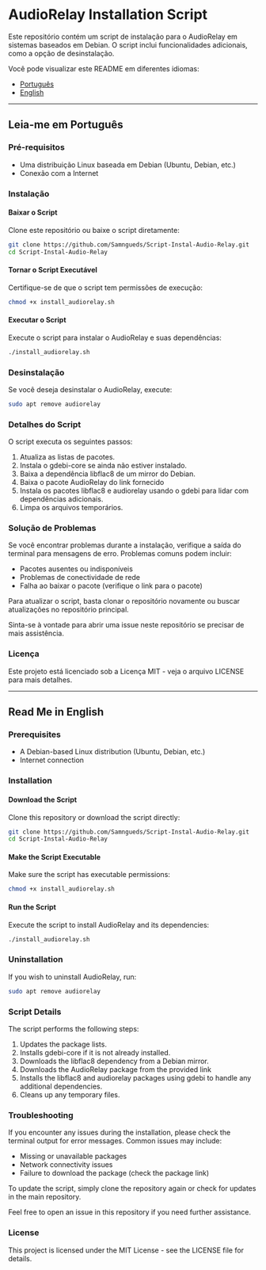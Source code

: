 # AudioRelay Installation Script

Este repositório contém um script de instalação para o AudioRelay em sistemas baseados em Debian. O script inclui funcionalidades adicionais, como a opção de desinstalação.

Você pode visualizar este README em diferentes idiomas:

- [Português](#leia-me-em-português)
- [English](#read-me-in-english)

---

## Leia-me em Português

### Pré-requisitos
- Uma distribuição Linux baseada em Debian (Ubuntu, Debian, etc.)
- Conexão com a Internet

### Instalação

#### Baixar o Script

Clone este repositório ou baixe o script diretamente:

```bash
git clone https://github.com/Samngueds/Script-Instal-Audio-Relay.git
cd Script-Instal-Audio-Relay
```

#### Tornar o Script Executável

Certifique-se de que o script tem permissões de execução:

```bash
chmod +x install_audiorelay.sh
```

#### Executar o Script

Execute o script para instalar o AudioRelay e suas dependências:

```bash
./install_audiorelay.sh
```

### Desinstalação

Se você deseja desinstalar o AudioRelay, execute:

```bash
sudo apt remove audiorelay
```

### Detalhes do Script

O script executa os seguintes passos:

1. Atualiza as listas de pacotes.
2. Instala o gdebi-core se ainda não estiver instalado.
3. Baixa a dependência libflac8 de um mirror do Debian.
4. Baixa o pacote AudioRelay do link fornecido 
5. Instala os pacotes libflac8 e audiorelay usando o gdebi para lidar com dependências adicionais.
6. Limpa os arquivos temporários.

### Solução de Problemas

Se você encontrar problemas durante a instalação, verifique a saída do terminal para mensagens de erro. Problemas comuns podem incluir:
- Pacotes ausentes ou indisponíveis
- Problemas de conectividade de rede
- Falha ao baixar o pacote (verifique o link para o pacote)

Para atualizar o script, basta clonar o repositório novamente ou buscar atualizações no repositório principal.

Sinta-se à vontade para abrir uma issue neste repositório se precisar de mais assistência.

### Licença

Este projeto está licenciado sob a Licença MIT - veja o arquivo LICENSE para mais detalhes.

---

## Read Me in English

### Prerequisites
- A Debian-based Linux distribution (Ubuntu, Debian, etc.)
- Internet connection

### Installation

#### Download the Script

Clone this repository or download the script directly:

```bash
git clone https://github.com/Samngueds/Script-Instal-Audio-Relay.git
cd Script-Instal-Audio-Relay
```

#### Make the Script Executable

Make sure the script has executable permissions:

```bash
chmod +x install_audiorelay.sh
```

#### Run the Script

Execute the script to install AudioRelay and its dependencies:

```bash
./install_audiorelay.sh
```

### Uninstallation

If you wish to uninstall AudioRelay, run:

```bash
sudo apt remove audiorelay
```

### Script Details

The script performs the following steps:

1. Updates the package lists.
2. Installs gdebi-core if it is not already installed.
3. Downloads the libflac8 dependency from a Debian mirror.
4. Downloads the AudioRelay package from the provided link 
5. Installs the libflac8 and audiorelay packages using gdebi to handle any additional dependencies.
6. Cleans up any temporary files.

### Troubleshooting

If you encounter any issues during the installation, please check the terminal output for error messages. Common issues may include:
- Missing or unavailable packages
- Network connectivity issues
- Failure to download the package (check the package link)

To update the script, simply clone the repository again or check for updates in the main repository.

Feel free to open an issue in this repository if you need further assistance.

### License

This project is licensed under the MIT License - see the LICENSE file for details.

